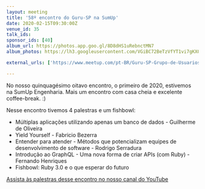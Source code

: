 ```yaml
---
layout: meeting
title: '58º encontro do Guru-SP na SumUp'
date: 2020-02-15T09:30:00Z
venue_id: 35
talk_ids:
sponsor_ids: [40]
album_url: https://photos.app.goo.gl/8D8dHS1uRebnctMN7
album_photos: https://lh3.googleusercontent.com/VGiBC72BeTzVfYT1vi7gKXOxqk-xctzduLurkqc-RLxDhQT0AYiVlTmdxqNDry0rFkWVM-_aPlFD1lfRIhgbUNf9rYrupva8jvxdMorWjDhhuiu6QdiQCDGU4jiPceqgf1FTJJAu7Fdf6Iz0GX_q5cpuaWsX7wu-dSzar6JCz24BEX2k7YUq2xCjHUQA8q-PdC916Hi8owQJurDoYG_fYzoWIWMD2LMU__-xv8OvbKuG72vC4iuQWSbXBwwm5Ao6IXoPcMjSvyahYMGOU-nCrLL2sKVgyRaqmMX5X2nGhBop5HZuU49aKm2zpaZVDAdNYt46I8jVI5gQL-8uvlmH7S3p0F2ntWcg2q3DpGnSXsEKtL5LVG0ZxEMuS3W5HZPywC1EOoeFXppXuajaoB5lkvPy2Z2l7dV5Qlrei26vOcjOv1nU0iAJ_59nQMidC5IRiBst5BU3hjO75ci-9fYMmfHHOnW9jjF0d6ru9TpCPCuJ51IG40U2hB7M2taTYAP1WwoDbfUyQNUNURc5gAgc-_-oLaj2hLug7PRrul4upoYUB6So_-bNm_lspo2HAmDe7Oa1-S59EBtEKpafRBYERkHJMAJ6sXyEUM0nQM7Y0Q76avBd57i-H4b_ysC1VyFJu3gPxUIuOYJHf0jtZH95oc_VMRL3WXIXBWE43ldXsvx4MC6su5oDtkc7tZDRVr3bpUPcvdgnVH2UblLa71WuiO26-bEB3vOg50LCPL-djJiQ-TBJ

external_urls: ['https://www.meetup.com/pt-BR/Guru-SP-Grupo-de-Usuarios-Ruby-de-Sao-Paulo/events/268307102/', 'https://speakerfight.com/events/58o-encontro-do-guru-sp-na-sumup-15022020/']

---
```


No nosso quinquagésimo oitavo encontro, o primeiro de 2020, estivemos na SumUp Engenharia. Mais um encontro com casa cheia e excelente coffee-break. :)

Nesse encontro tivemos 4 palestras e um fishbowl:

* Múltiplas aplicações utilizando apenas um banco de dados - Guilherme de Oliveira
* Yield Yourself - Fabricio Bezerra
* Entender para atender - Métodos que potencializam equipes de desenvolvimento de software - Rodrigo Serradura
* Introdução ao GraphQL - Uma nova forma de criar APIs (com Ruby) - Fernando Henriques
* Fishbowl: Ruby 3.0 e o que esperar do futuro

[Assista às palestras desse encontro no nosso canal do YouTube](https://www.youtube.com/playlist?list=PL5KmpU-nEj8b_3VEpvSodkvVvRNcZoZmn)
